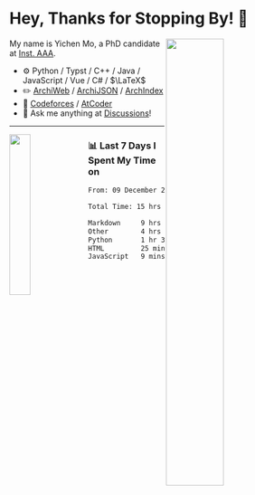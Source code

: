 # Hey, Thanks for Stopping By! 🦭

<picture>
    <source media="(prefers-color-scheme: dark)" srcset="https://github-readme-stats.vercel.app/api?username=amomorning&show_icons=true&theme=noctis_minimus&hide=issues">
    <img align="right" width="45%" src="https://github-readme-stats.vercel.app/api?username=amomorning&show_icons=true&theme=graywhite&hide=issues">
</picture>


My name is Yichen Mo, a PhD candidate at [Inst. AAA](https://archialgo.com).

-   :gear: Python / Typst / C++ / Java / JavaScript / Vue / C# / $\LaTeX$ 
-   :pencil2: [ArchiWeb](https://web.archialgo.com) / [ArchiJSON](https://www.food4rhino.com/en/app/archijson) / [ArchIndex](https://index.archialgo.com/) 
-   :abacus: [Codeforces](https://codeforces.com/profile/LaPluma) / [AtCoder](https://atcoder.jp/users/amomorning)
-   :thought_balloon: Ask me anything at [Discussions](https://github.com/amomorning/amomorning/discussions/new)!


---

<picture>
    <source media="(prefers-color-scheme: dark)" srcset="https://github-readme-stats.vercel.app/api/top-langs/?username=amomorning&hide=Mathematica&theme=noctis_minimus">
    <img align="left" width="27%" src="https://github-readme-stats.vercel.app/api/top-langs/?username=amomorning&hide=Mathematica&theme=graywhite">
</picture>

  
### 📊 Last 7 Days I Spent My Time on

<!--START_SECTION:waka-->

```txt
From: 09 December 2024 - To: 16 December 2024

Total Time: 15 hrs 49 mins

Markdown     9 hrs 15 mins   ██████████████▓░░░░░░░░░░   58.51 %
Other        4 hrs 15 mins   ██████▓░░░░░░░░░░░░░░░░░░   26.88 %
Python       1 hr 37 mins    ██▓░░░░░░░░░░░░░░░░░░░░░░   10.26 %
HTML         25 mins         ▓░░░░░░░░░░░░░░░░░░░░░░░░   02.67 %
JavaScript   9 mins          ▒░░░░░░░░░░░░░░░░░░░░░░░░   01.01 %
```

<!--END_SECTION:waka-->　　
